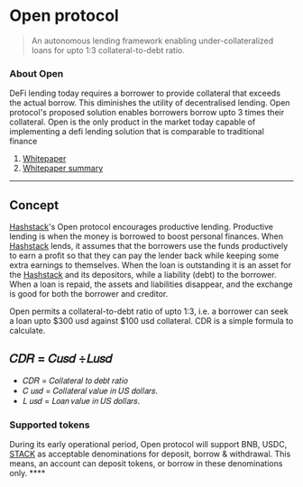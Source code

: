 # Open protocol

> An autonomous lending framework enabling under-collateralized loans for upto 1:3 collateral-to-debt ratio.


### About Open

DeFi lending today requires a borrower to provide collateral that exceeds the actual borrow. This diminishes the utility of decentralised lending. Open protocol's proposed solution enables borrowers borrow upto 3 times their collateral. Open is the only product in the market today capable of implementing a defi lending solution that is comparable to traditional finance

1. [Whitepaper](https://hashstack.finance/papers/Open-protocol-v0.2.pdf)
2. [Whitepaper summary](https://hashstack.medium.com/released-open-protocol-whitepaper-v0-2-44c5b37f5bd)

---
## Concept 
[Hashstack](https://hashstack.finance)'s Open protocol encourages productive lending. Productive lending is when the money is borrowed to boost personal finances. When [Hashstack](https://hashstack.finance) lends, it assumes that the borrowers use the funds productively to earn a profit so that they can pay the lender back while keeping some extra earnings to themselves. When the loan is outstanding it is an asset for the [Hashstack](https://hashstack.finance) and its depositors, while a liability (debt) to the borrower. When a loan is repaid, the assets and liabilities disappear, and the exchange is good for both the borrower and creditor.

Open permits a collateral-to-debt ratio of upto 1:3, i.e. a borrower can seek a loan upto $300 usd against $100 usd collateral. CDR is a simple formula to calculate.
## 𝐶𝐷𝑅 = 𝐶𝑢𝑠𝑑 ÷𝐿𝑢𝑠𝑑

- 𝐶𝐷𝑅 = 𝐶𝑜𝑙𝑙𝑎𝑡𝑒𝑟𝑎𝑙 𝑡𝑜 𝑑𝑒𝑏𝑡 𝑟𝑎𝑡𝑖𝑜
- 𝐶 𝑢𝑠𝑑 = 𝐶𝑜𝑙𝑙𝑎𝑡𝑒𝑟𝑎𝑙 𝑣𝑎𝑙𝑢𝑒 𝑖𝑛 𝑈𝑆 𝑑𝑜𝑙𝑙𝑎𝑟𝑠.
- 𝐿 𝑢𝑠𝑑 = 𝐿𝑜𝑎𝑛 𝑣𝑎𝑙𝑢𝑒 𝑖𝑛 𝑈𝑆 𝑑𝑜𝑙𝑙𝑎𝑟𝑠.

### Supported tokens
During its early operational period, Open protocol will support BNB, USDC, [STACK](https://bscscan.com/token/0xeac61d9e3224b20104e7f0bad6a6db7caf76659b) as acceptable denominations for deposit, borrow & withdrawal. This means, an account can deposit tokens, or borrow in these denominations only. ****